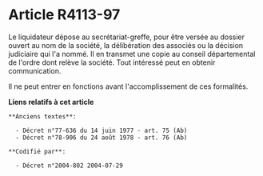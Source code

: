 # Article R4113-97

Le liquidateur dépose au secrétariat-greffe, pour être versée au dossier ouvert au nom de la société, la délibération des
associés ou la décision judiciaire qui l'a nommé. Il en transmet une copie au conseil départemental de l'ordre dont relève la
société. Tout intéressé peut en obtenir communication.

Il ne peut entrer en fonctions avant l'accomplissement de ces formalités.

**Liens relatifs à cet article**

	**Anciens textes**:

	  - Décret n°77-636 du 14 juin 1977 - art. 75 (Ab)
	  - Décret n°78-906 du 24 août 1978 - art. 76 (Ab)

	**Codifié par**:

	  - Décret n°2004-802 2004-07-29
